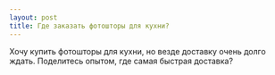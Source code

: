 ```yaml
---
layout: post 
title: Где заказать фотошторы для кухни? 
--- 
```

Хочу купить фотошторы для кухни, но везде доставку очень долго ждать. Поделитесь опытом, где самая быстрая доставка?